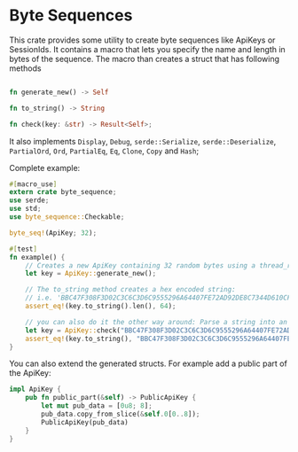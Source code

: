 # Byte Sequences

This crate provides some utility to create byte sequences like ApiKeys or SessionIds.
It contains a macro that lets you specify the name and length in bytes of the sequence.
The macro than creates a struct that has following methods

```rust

fn generate_new() -> Self

fn to_string() -> String

fn check(key: &str) -> Result<Self>;

```

It also implements `Display`, `Debug`, `serde::Serialize`, `serde::Deserialize`, `PartialOrd`, `Ord`, `PartialEq`, `Eq`, `Clone`, `Copy` and `Hash`;

Complete example:

```rust
#[macro_use]
extern crate byte_sequence;
use serde;
use std;
use byte_sequence::Checkable;

byte_seq!(ApiKey; 32);

#[test]
fn example() {
    // Creates a new ApiKey containing 32 random bytes using a thread_rng
    let key = ApiKey::generate_new();

    // The to_string method creates a hex encoded string:
    // i.e. 'BBC47F308F3D02C3C6C3D6C9555296A64407FE72AD92DE8C7344D610CFFABF67'
    assert_eq!(key.to_string().len(), 64);

    // you can also do it the other way around: Parse a string into an ApiKey
    let key = ApiKey::check("BBC47F308F3D02C3C6C3D6C9555296A64407FE72AD92DE8C7344D610CFFABF67").unwrap();
    assert_eq!(key.to_string(), "BBC47F308F3D02C3C6C3D6C9555296A64407FE72AD92DE8C7344D610CFFABF67");
}

```


You can also extend the generated structs.
For example add a public part of the ApiKey:

```rust
impl ApiKey {
    pub fn public_part(&self) -> PublicApiKey {
        let mut pub_data = [0u8; 8];
        pub_data.copy_from_slice(&self.0[0..8]);
        PublicApiKey(pub_data)
    }
}
```
